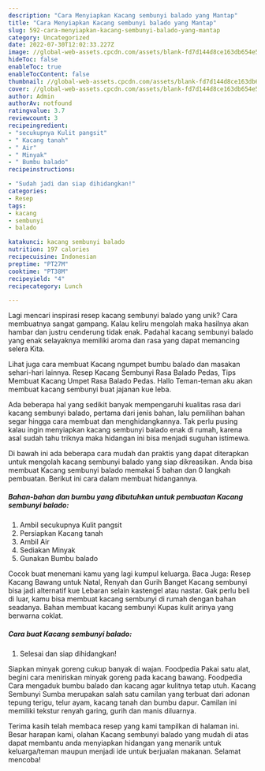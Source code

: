 ```yaml
---
description: "Cara Menyiapkan Kacang sembunyi balado yang Mantap"
title: "Cara Menyiapkan Kacang sembunyi balado yang Mantap"
slug: 592-cara-menyiapkan-kacang-sembunyi-balado-yang-mantap
category: Uncategorized
date: 2022-07-30T12:02:33.227Z
image: //global-web-assets.cpcdn.com/assets/blank-fd7d144d8ce163db654e5a02c40b08a2775adb7897d16e4062681dc7e1b2800f.png
hideToc: false
enableToc: true
enableTocContent: false
thumbnail: //global-web-assets.cpcdn.com/assets/blank-fd7d144d8ce163db654e5a02c40b08a2775adb7897d16e4062681dc7e1b2800f.png
cover: //global-web-assets.cpcdn.com/assets/blank-fd7d144d8ce163db654e5a02c40b08a2775adb7897d16e4062681dc7e1b2800f.png
author: Admin
authorAv: notfound
ratingvalue: 3.7
reviewcount: 3
recipeingredient:
- "secukupnya Kulit pangsit"
- " Kacang tanah"
- " Air"
- " Minyak"
- " Bumbu balado"
recipeinstructions:

- "Sudah jadi dan siap dihidangkan!"
categories:
- Resep
tags:
- kacang
- sembunyi
- balado

katakunci: kacang sembunyi balado 
nutrition: 197 calories
recipecuisine: Indonesian
preptime: "PT27M"
cooktime: "PT38M"
recipeyield: "4"
recipecategory: Lunch

---
```





Lagi mencari inspirasi resep kacang sembunyi balado yang unik? Cara membuatnya sangat gampang. Kalau keliru mengolah maka hasilnya akan hambar dan justru cenderung tidak enak. Padahal kacang sembunyi balado yang enak selayaknya memiliki aroma dan rasa yang dapat memancing selera Kita.





Lihat juga cara membuat Kacang ngumpet bumbu balado dan masakan sehari-hari lainnya. Resep Kacang Sembunyi Rasa Balado Pedas, Tips Membuat Kacang Umpet Rasa Balado Pedas. Hallo Teman-teman aku akan membuat kacang sembunyi buat jajanan kue leba.

Ada beberapa hal yang sedikit banyak mempengaruhi kualitas rasa dari kacang sembunyi balado, pertama dari jenis bahan, lalu pemilihan bahan segar hingga cara membuat dan menghidangkannya. Tak perlu pusing kalau ingin menyiapkan kacang sembunyi balado enak di rumah, karena asal sudah tahu triknya maka hidangan ini bisa menjadi suguhan istimewa.






Di bawah ini ada beberapa cara mudah dan praktis yang dapat diterapkan untuk mengolah kacang sembunyi balado yang siap dikreasikan. Anda bisa membuat Kacang sembunyi balado memakai 5 bahan dan 0 langkah pembuatan. Berikut ini cara dalam membuat hidangannya.

<!--inarticleads1-->

##### Bahan-bahan dan bumbu yang dibutuhkan untuk pembuatan Kacang sembunyi balado:

1. Ambil secukupnya Kulit pangsit
1. Persiapkan  Kacang tanah
1. Ambil  Air
1. Sediakan  Minyak
1. Gunakan  Bumbu balado


Cocok buat menemani kamu yang lagi kumpul keluarga. Baca Juga: Resep Kacang Bawang untuk Natal, Renyah dan Gurih Banget Kacang sembunyi bisa jadi alternatif kue Lebaran selain kastengel atau nastar. Gak perlu beli di luar, kamu bisa membuat kacang sembunyi di rumah dengan bahan seadanya. Bahan membuat kacang sembunyi Kupas kulit arinya yang berwarna coklat. 

<!--inarticleads2-->

##### Cara buat Kacang sembunyi balado:


1. Selesai dan siap dihidangkan!

Siapkan minyak goreng cukup banyak di wajan. Foodpedia Pakai satu alat, begini cara meniriskan minyak goreng pada kacang bawang. Foodpedia Cara mengaduk bumbu balado dan kacang agar kulitnya tetap utuh. Kacang Sembunyi Sumba merupakan salah satu camilan yang terbuat dari adonan tepung terigu, telur ayam, kacang tanah dan bumbu dapur. Camilan ini memiliki tekstur renyah garing, gurih dan manis diluarnya. 

Terima kasih telah membaca resep yang kami tampilkan di halaman ini. Besar harapan kami, olahan Kacang sembunyi balado yang mudah di atas dapat membantu anda menyiapkan hidangan yang menarik untuk keluarga/teman maupun menjadi ide untuk berjualan makanan. Selamat mencoba!
